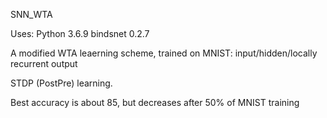 SNN_WTA

Uses:
Python 3.6.9
bindsnet 0.2.7

A modified WTA leaerning scheme, trained on MNIST:
input/hidden/locally recurrent output

STDP (PostPre) learning.

Best accuracy is about 85, but decreases after 50% of MNIST training
